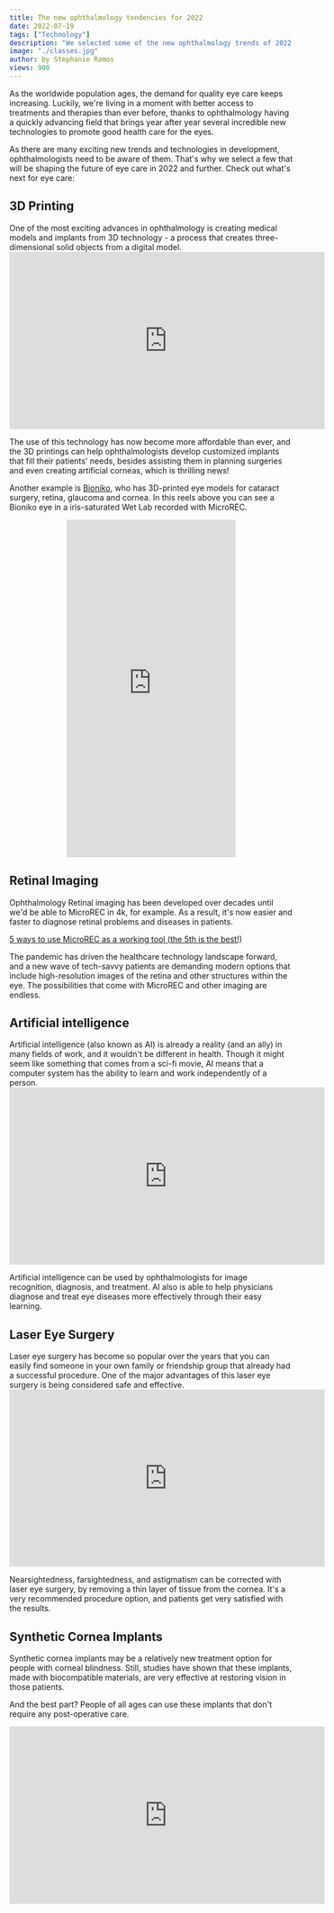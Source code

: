 ```yaml
---
title: The new ophthalmology tendencies for 2022
date: 2022-07-19
tags: ["Technology"]
description: "We selected some of the new ophthalmology trends of 2022 you need to know. Read now!"
image: "./classes.jpg"
author: by Stephanie Ramos
views: 900
---
```


As the worldwide population ages, the demand for quality eye care keeps increasing. Luckily, we're living in a moment with better access to treatments and therapies than ever before, thanks to ophthalmology having a quickly advancing field that brings year after year several incredible new technologies to promote good health care for the eyes.

As there are many exciting new trends and technologies in development, ophthalmologists need to be aware of them. That's why we select a few that will be shaping the future of eye care in 2022 and further. Check out what's next for eye care:

<h2><b> 3D Printing </h2></b>
One of the most exciting advances in ophthalmology is creating medical models and implants from 3D technology - a process that creates three-dimensional solid objects from a digital model.

<iframe width="560" height="315" src="https://www.youtube.com/embed/kV5FLZvQuLU" title="YouTube video player" frameborder="0" allow="accelerometer; autoplay; clipboard-write; encrypted-media; gyroscope; picture-in-picture" allowfullscreen></iframe>

The use of this technology has now become more affordable than ever, and the 3D printings can help ophthalmologists develop customized implants that fill their patients' needs, besides assisting them in planning surgeries and even creating artificial corneas, which is thrilling news!

Another example is <a href=”https://www.bioniko.com/” class="links_post">Bioniko</a>, who has 3D-printed eye models for cataract surgery, retina, glaucoma and cornea. In this reels above you can see a Bioniko eye in a iris-saturated Wet Lab recorded with MicroREC.

 <iframe
    src="https://www.instagram.com/p/CfnspH5DNzi/embed"  
    frameborder="0"
    scrolling="yes"
    allowtransparency
    width="auto"
    height="600"
    style="position: relative;
    left: 50%;
    transform: translate(-50%, 0);"
  ></iframe>

<h2><b> Retinal Imaging </h2></b>
Ophthalmology Retinal imaging has been developed over decades until we'd be able to MicroREC in 4k, for example. As a result, it's now easier and faster to diagnose retinal problems and diseases in patients.

<a href="https://blog.customsurgical.co/07-5-ways-to-use-MicroREC-as-a-working-tool/" class="links_post" target="t_blank">5 ways to use MicroREC as a working tool (the 5th is the best!)
</a>

The pandemic has driven the healthcare technology landscape forward, and a new wave of tech-savvy patients are demanding modern options that include high-resolution images of the retina and other structures within the eye. The possibilities that come with MicroREC and other imaging are endless.

<h2><b> Artificial intelligence </h2></b>
Artificial intelligence (also known as AI) is already a reality (and an ally) in many fields of work, and it wouldn't be different in health. Though it might seem like something that comes from a sci-fi movie, AI means that a computer system has the ability to learn and work independently of a person.

<iframe width="560" height="315" src="https://www.youtube.com/embed/Ng5oufQOLcU" title="YouTube video player" frameborder="0" allow="accelerometer; autoplay; clipboard-write; encrypted-media; gyroscope; picture-in-picture" allowfullscreen></iframe>

Artificial intelligence can be used by ophthalmologists for image recognition, diagnosis, and treatment. AI also is able to help physicians diagnose and treat eye diseases more effectively through their easy learning.

<h2><b> Laser Eye Surgery </h2></b>
Laser eye surgery has become so popular over the years that you can easily find someone in your own family or friendship group that already had a successful procedure. One of the major advantages of this laser eye surgery is being considered safe and effective.

<iframe width="560" height="315" src="https://www.youtube.com/embed/XPDVmBg5DeE" title="YouTube video player" frameborder="0" allow="accelerometer; autoplay; clipboard-write; encrypted-media; gyroscope; picture-in-picture" allowfullscreen></iframe>

Nearsightedness, farsightedness, and astigmatism can be corrected with laser eye surgery, by removing a thin layer of tissue from the cornea. It's a very recommended procedure option, and patients get very satisfied with the results.

<h2><b> Synthetic Cornea Implants </h2></b>
Synthetic cornea implants may be a relatively new treatment option for people with corneal blindness. Still, studies have shown that these implants, made with biocompatible materials, are very effective at restoring vision in those patients.

And the best part? People of all ages can use these implants that don't require any post-operative care.

<iframe width="560" height="315" src="https://www.youtube.com/embed/HeDQqHVHbHM" title="YouTube video player" frameborder="0" allow="accelerometer; autoplay; clipboard-write; encrypted-media; gyroscope; picture-in-picture" allowfullscreen></iframe>
